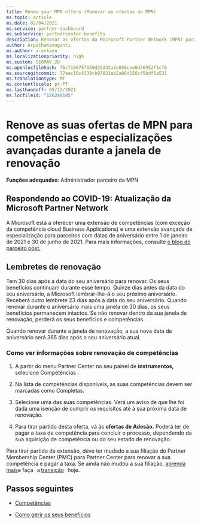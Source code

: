 ```yaml
---
title: Renew your MPN offers (Renovar as ofertas da MPN)
ms.topic: article
ms.date: 02/04/2021
ms.service: partner-dashboard
ms.subservice: partnercenter-benefits
description: Renovar as ofertas da Microsoft Partner Network (MPN) para competências e especializações avançadas - a janela de renovação começa o aniversário da data de compra mais um dia.
author: ArpithaKanuganti
ms.author: v-arkanu
ms.localizationpriority: high
ms.custom: SEOMAY.20
ms.openlocfilehash: f6c710675f659d25d42a1e858cee0d76952f1cf6
ms.sourcegitcommit: 37eac16c4339cb97831eb2a86d156c45bdf6a531
ms.translationtype: MT
ms.contentlocale: pt-PT
ms.lasthandoff: 09/13/2021
ms.locfileid: "126248185"
---
```

# <a name="renew-your-mpn-offers-for-competencies-and-advanced-specializations-during-the-renewal-window"></a>Renove as suas ofertas de MPN para competências e especializações avançadas durante a janela de renovação

**Funções adequadas**: Administrador parceiro da MPN

## <a name="responding-to-covid-19-microsoft-partner-network-update"></a>Respondendo ao COVID-19: Atualização da Microsoft Partner Network

A Microsoft está a oferecer uma extensão de competências (com exceção da competência cloud Business Applications) e uma extensão avançada de especialização para parceiros com datas de aniversário entre 1 de janeiro de 2021 e 30 de junho de 2021. Para mais informações, consulte [o blog do parceiro post.](https://blogs.partner.microsoft.com/mpn/responding-to-covid-19-microsoft-partner-network/)

## <a name="renewal-reminders"></a>Lembretes de renovação

Tem 30 dias após a data do seu aniversário para renovar. Os seus benefícios continuam durante esse tempo. Quinze dias antes da data do seu aniversário, a Microsoft lembrar-lhe-á o seu próximo aniversário. Receberá outro lembrete 23 dias após a data do seu aniversário. Quando renovar durante o aniversário mais uma janela de 30 dias, os seus benefícios permanecem intactos. Se não renovar dentro da sua janela de renovação, perderá os seus benefícios e competências.

Quando renovar durante a janela de renovação, a sua nova data de aniversário será 365 dias após o seu aniversário atual.

### <a name="how-to-view-competency-renewal-information"></a>Como ver informações sobre renovação de competências

1. A partir do menu Partner Center no seu painel de **instrumentos,** selecione Competências .  

2. Na lista de competências disponíveis, as suas competências devem ser marcadas como Completas.  

3. Selecione uma das suas competências. Verá um aviso de que lhe foi dada uma isenção de cumprir os requisitos até à sua próxima data de renovação.

4. Para tirar partido desta oferta, vá às **ofertas de Adesão.** Poderá ter de pagar a taxa de competência para concluir o processo, dependendo da sua aquisição de competência ou do seu estado de renovação.

Para tirar partido da extensão, deve ter mudado a sua filiação do Partner Membership Center (PMC) para Partner Center para renovar a sua competência e pagar a taxa. Se ainda não mudou a sua filiação, [aprenda mais](partner-membership-center-retirement-faq.md)e faça   a [transição](https://partners.microsoft.com/partnerprogram/Welcome.aspx)   hoje.  

## <a name="next-steps"></a>Passos seguintes

- [Competências](learn-about-competencies.md)

- [Como gerir os seus benefícios](manage-your-partner-network-benefits.md)

